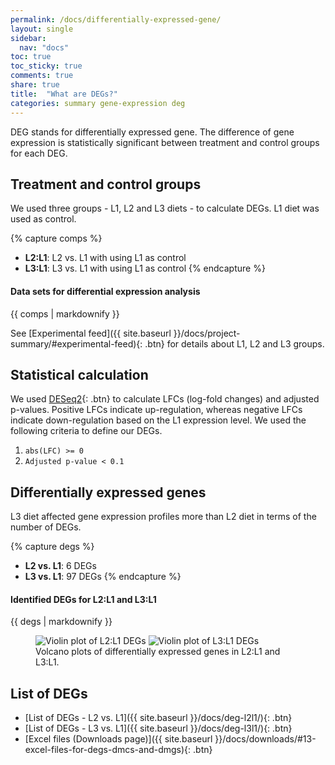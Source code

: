 ```yaml
---
permalink: /docs/differentially-expressed-gene/
layout: single
sidebar:
  nav: "docs"
toc: true
toc_sticky: true
comments: true
share: true
title:  "What are DEGs?"
categories: summary gene-expression deg
---
```

DEG stands for differentially expressed gene. The difference of gene expression is statistically significant between treatment and control groups for each DEG.

## Treatment and control groups
We used three groups - L1, L2 and L3 diets - to calculate DEGs. L1 diet was used as control.

{% capture comps %}
- **L2:L1**: L2 vs. L1 with using L1 as control
- **L3:L1**: L3 vs. L1 with using L1 as control
{% endcapture %}

<div class="notice">
  <h4 class="no_toc">Data sets for differential expression analysis</h4>
  {{ comps | markdownify }}
</div>

See [Experimental feed]({{ site.baseurl }}/docs/project-summary/#experimental-feed){: .btn} for details about L1, L2 and L3 groups.

## Statistical calculation
We used [DESeq2](https://bioconductor.org/packages/DESeq2/){: .btn} to calculate LFCs (log-fold changes) and adjusted p-values. Positive LFCs indicate up-regulation, whereas negative LFCs indicate down-regulation based on the L1 expression level. We used the following criteria to define our DEGs.

1. `abs(LFC) >= 0`
2. `Adjusted p-value < 0.1`

## Differentially expressed genes
L3 diet affected gene expression profiles more than L2 diet in terms of the number of DEGs.

{% capture degs %}
- **L2 vs. L1**: 6 DEGs
- **L3 vs. L1**: 97 DEGs
{% endcapture %}

<div class="notice">
  <h4 class="no_toc">Identified DEGs for L2:L1 and L3:L1</h4>
  {{ degs | markdownify }}
</div>

<figure class="half">
    <img src="{{ site.baseurl }}/assets/images/rna/volcate_gonad_l1l2_a.svg" alt="Violin plot of L2:L1 DEGs">
    <img src="{{ site.baseurl }}/assets/images/rna/volcate_gonad_l1l3_a.svg" alt="Violin plot of L3:L1 DEGs">
    <figcaption>Volcano plots of differentially expressed genes in L2:L1 and L3:L1.</figcaption>
</figure>

## List of DEGs
- [List of DEGs - L2 vs. L1]({{ site.baseurl }}/docs/deg-l2l1/){: .btn}
- [List of DEGs - L3 vs. L1]({{ site.baseurl }}/docs/deg-l3l1/){: .btn}
- [Excel files (Downloads page)]({{ site.baseurl }}/docs/downloads/#13-excel-files-for-degs-dmcs-and-dmgs){: .btn}

